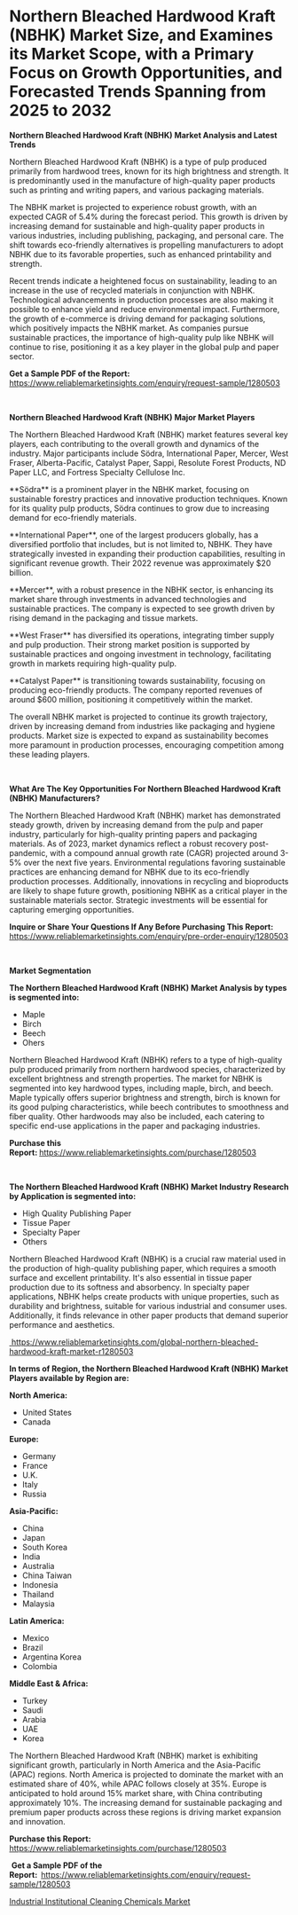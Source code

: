 <p><h1>Northern Bleached Hardwood Kraft (NBHK) Market Size, and Examines its Market Scope, with a Primary Focus on Growth Opportunities, and Forecasted Trends Spanning from 2025 to 2032</h1></p><p><strong>Northern Bleached Hardwood Kraft (NBHK) Market Analysis and Latest Trends</strong></p>
<p><p>Northern Bleached Hardwood Kraft (NBHK) is a type of pulp produced primarily from hardwood trees, known for its high brightness and strength. It is predominantly used in the manufacture of high-quality paper products such as printing and writing papers, and various packaging materials.</p><p>The NBHK market is projected to experience robust growth, with an expected CAGR of 5.4% during the forecast period. This growth is driven by increasing demand for sustainable and high-quality paper products in various industries, including publishing, packaging, and personal care. The shift towards eco-friendly alternatives is propelling manufacturers to adopt NBHK due to its favorable properties, such as enhanced printability and strength.</p><p>Recent trends indicate a heightened focus on sustainability, leading to an increase in the use of recycled materials in conjunction with NBHK. Technological advancements in production processes are also making it possible to enhance yield and reduce environmental impact. Furthermore, the growth of e-commerce is driving demand for packaging solutions, which positively impacts the NBHK market. As companies pursue sustainable practices, the importance of high-quality pulp like NBHK will continue to rise, positioning it as a key player in the global pulp and paper sector.</p></p>
<p><strong>Get a Sample PDF of the Report:&nbsp;</strong> <a href="https://www.reliablemarketinsights.com/enquiry/request-sample/1280503?utm_campaign=3268&utm_medium=2&utm_source=Github&utm_content=ia&utm_term=24032025&utm_id=northern-bleached-hardwood-kraft-nbhk">https://www.reliablemarketinsights.com/enquiry/request-sample/1280503</a></p>
<p>&nbsp;</p>
<p><strong>Northern Bleached Hardwood Kraft (NBHK) Major Market Players</strong></p>
<p><p>The Northern Bleached Hardwood Kraft (NBHK) market features several key players, each contributing to the overall growth and dynamics of the industry. Major participants include Södra, International Paper, Mercer, West Fraser, Alberta-Pacific, Catalyst Paper, Sappi, Resolute Forest Products, ND Paper LLC, and Fortress Specialty Cellulose Inc.</p><p>**Södra** is a prominent player in the NBHK market, focusing on sustainable forestry practices and innovative production techniques. Known for its quality pulp products, Södra continues to grow due to increasing demand for eco-friendly materials.</p><p>**International Paper**, one of the largest producers globally, has a diversified portfolio that includes, but is not limited to, NBHK. They have strategically invested in expanding their production capabilities, resulting in significant revenue growth. Their 2022 revenue was approximately $20 billion.</p><p>**Mercer**, with a robust presence in the NBHK sector, is enhancing its market share through investments in advanced technologies and sustainable practices. The company is expected to see growth driven by rising demand in the packaging and tissue markets.</p><p>**West Fraser** has diversified its operations, integrating timber supply and pulp production. Their strong market position is supported by sustainable practices and ongoing investment in technology, facilitating growth in markets requiring high-quality pulp.</p><p>**Catalyst Paper** is transitioning towards sustainability, focusing on producing eco-friendly products. The company reported revenues of around $600 million, positioning it competitively within the market.</p><p>The overall NBHK market is projected to continue its growth trajectory, driven by increasing demand from industries like packaging and hygiene products. Market size is expected to expand as sustainability becomes more paramount in production processes, encouraging competition among these leading players.</p></p>
<p>&nbsp;</p>
<p><strong>What Are The Key Opportunities For Northern Bleached Hardwood Kraft (NBHK) Manufacturers?</strong></p>
<p><p>The Northern Bleached Hardwood Kraft (NBHK) market has demonstrated steady growth, driven by increasing demand from the pulp and paper industry, particularly for high-quality printing papers and packaging materials. As of 2023, market dynamics reflect a robust recovery post-pandemic, with a compound annual growth rate (CAGR) projected around 3-5% over the next five years. Environmental regulations favoring sustainable practices are enhancing demand for NBHK due to its eco-friendly production processes. Additionally, innovations in recycling and bioproducts are likely to shape future growth, positioning NBHK as a critical player in the sustainable materials sector. Strategic investments will be essential for capturing emerging opportunities.</p></p>
<p><strong>Inquire or Share Your Questions If Any Before Purchasing This Report:</strong> <a href="https://www.reliablemarketinsights.com/enquiry/pre-order-enquiry/1280503?utm_campaign=3268&utm_medium=2&utm_source=Github&utm_content=ia&utm_term=24032025&utm_id=northern-bleached-hardwood-kraft-nbhk">https://www.reliablemarketinsights.com/enquiry/pre-order-enquiry/1280503</a></p>
<p>&nbsp;</p>
<p><strong>Market Segmentation</strong></p>
<p><strong>The Northern Bleached Hardwood Kraft (NBHK) Market Analysis by types is segmented into:</strong></p>
<p><ul><li>Maple</li><li>Birch</li><li>Beech</li><li>Ohers</li></ul></p>
<p><p>Northern Bleached Hardwood Kraft (NBHK) refers to a type of high-quality pulp produced primarily from northern hardwood species, characterized by excellent brightness and strength properties. The market for NBHK is segmented into key hardwood types, including maple, birch, and beech. Maple typically offers superior brightness and strength, birch is known for its good pulping characteristics, while beech contributes to smoothness and fiber quality. Other hardwoods may also be included, each catering to specific end-use applications in the paper and packaging industries.</p></p>
<p><strong>Purchase this Report:&nbsp;</strong><a href="https://www.reliablemarketinsights.com/purchase/1280503?utm_campaign=3268&utm_medium=2&utm_source=Github&utm_content=ia&utm_term=24032025&utm_id=northern-bleached-hardwood-kraft-nbhk">https://www.reliablemarketinsights.com/purchase/1280503</a></p>
<p>&nbsp;</p>
<p><strong>The Northern Bleached Hardwood Kraft (NBHK) Market Industry Research by Application is segmented into:</strong></p>
<p><ul><li>High Quality Publishing Paper</li><li>Tissue Paper</li><li>Specialty Paper</li><li>Others</li></ul></p>
<p><p>Northern Bleached Hardwood Kraft (NBHK) is a crucial raw material used in the production of high-quality publishing paper, which requires a smooth surface and excellent printability. It's also essential in tissue paper production due to its softness and absorbency. In specialty paper applications, NBHK helps create products with unique properties, such as durability and brightness, suitable for various industrial and consumer uses. Additionally, it finds relevance in other paper products that demand superior performance and aesthetics.</p></p>
<p><a href="https://www.reliablemarketinsights.com/global-northern-bleached-hardwood-kraft-market-r1280503?utm_campaign=3268&utm_medium=2&utm_source=Github&utm_content=ia&utm_term=24032025&utm_id=northern-bleached-hardwood-kraft-nbhk">&nbsp;https://www.reliablemarketinsights.com/global-northern-bleached-hardwood-kraft-market-r1280503</a></p>
<p><strong>In terms of Region, the Northern Bleached Hardwood Kraft (NBHK) Market Players available by Region are:</strong></p>
<p>
    <p> <strong> North America: </strong>
        <ul>
            <li>United States</li>
            <li>Canada</li>
        </ul>
        </p> 
    <p> <strong> Europe: </strong>
        <ul>
            <li>Germany</li>
            <li>France</li>
            <li>U.K.</li>
            <li>Italy</li>
            <li>Russia</li>
        </ul>
        </p> 
    <p> <strong> Asia-Pacific: </strong>
        <ul>
            <li>China</li>
            <li>Japan</li>
            <li>South Korea</li>
            <li>India</li>
            <li>Australia</li>
            <li>China Taiwan</li>
            <li>Indonesia</li>
            <li>Thailand</li>
            <li>Malaysia</li>
        </ul>
        </p> 
    <p> <strong> Latin America: </strong>
        <ul>
            <li>Mexico</li>
            <li>Brazil</li>
            <li>Argentina Korea</li>
            <li>Colombia</li>
        </ul>
        </p> 
    <p> <strong> Middle East & Africa: </strong>
        <ul>
            <li>Turkey</li>
            <li>Saudi</li>
            <li>Arabia</li>
            <li>UAE</li>
            <li>Korea</li>
        </ul>
    </p>
    </p>
<p><p>The Northern Bleached Hardwood Kraft (NBHK) market is exhibiting significant growth, particularly in North America and the Asia-Pacific (APAC) regions. North America is projected to dominate the market with an estimated share of 40%, while APAC follows closely at 35%. Europe is anticipated to hold around 15% market share, with China contributing approximately 10%. The increasing demand for sustainable packaging and premium paper products across these regions is driving market expansion and innovation.</p></p>
<p><strong>Purchase this Report: </strong><a href="https://www.reliablemarketinsights.com/purchase/1280503?utm_campaign=3268&utm_medium=2&utm_source=Github&utm_content=ia&utm_term=24032025&utm_id=northern-bleached-hardwood-kraft-nbhk">https://www.reliablemarketinsights.com/purchase/1280503</a></p>
<p>&nbsp;<strong>Get a Sample PDF of the Report:&nbsp;&nbsp;</strong><a href="https://www.reliablemarketinsights.com/enquiry/request-sample/1280503?utm_campaign=3268&utm_medium=2&utm_source=Github&utm_content=ia&utm_term=24032025&utm_id=northern-bleached-hardwood-kraft-nbhk">https://www.reliablemarketinsights.com/enquiry/request-sample/1280503</a></p>
<p><strong></strong></p>
<p><p><a href="https://github.com/sderolza/Market-Research-Report-List-1/blob/main/industrial-institutional-cleaning-chemicals-market.md?utm_campaign=3268&utm_medium=2&utm_source=Github&utm_content=ia&utm_term=24032025&utm_id=northern-bleached-hardwood-kraft-nbhk">Industrial Institutional Cleaning Chemicals Market</a></p></p>